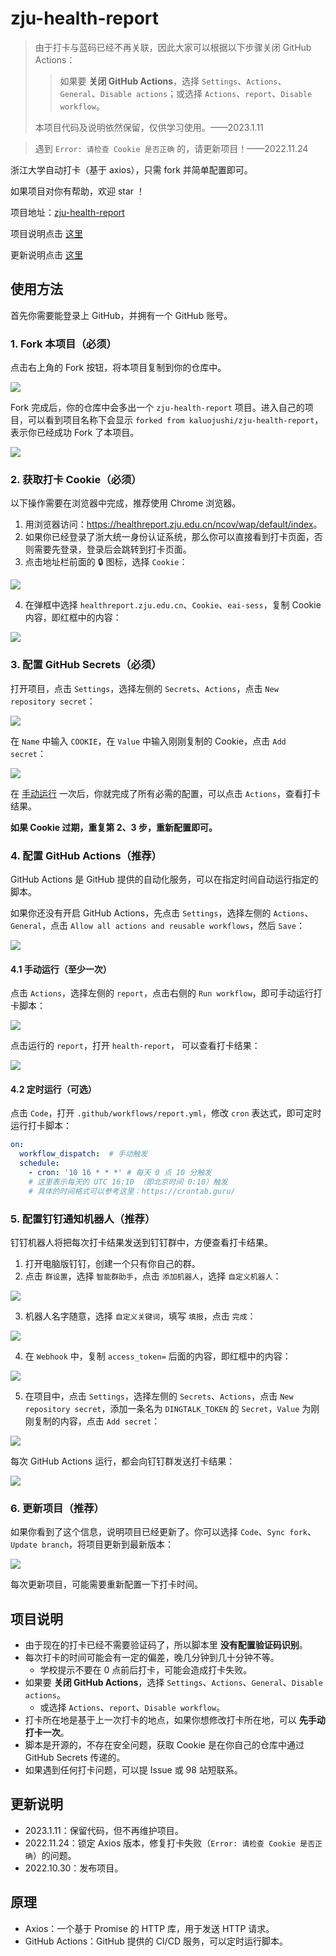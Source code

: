 # zju-health-report

> 由于打卡与蓝码已经不再关联，因此大家可以根据以下步骤关闭 GitHub Actions：
>> 如果要 **关闭 GitHub Actions**，选择 `Settings`、`Actions`、`General`、`Disable actions`；或选择 `Actions`、`report`、`Disable workflow`。
> 
> 本项目代码及说明依然保留，仅供学习使用。——2023.1.11

> 遇到 `Error: 请检查 Cookie 是否正确` 的，请更新项目！——2022.11.24

浙江大学自动打卡（基于 axios），只需 fork 并简单配置即可。

如果项目对你有帮助，欢迎 star ！

项目地址：[zju-health-report](https://github.com/kaluojushi/zju-health-report)

项目说明点击 [这里](#项目说明)

更新说明点击 [这里](#更新说明)

## 使用方法

首先你需要能登录上 GitHub，并拥有一个 GitHub 账号。

### 1. Fork 本项目（必须）

点击右上角的 Fork 按钮，将本项目复制到你的仓库中。

![](https://cdn.jsdelivr.net/gh/kaluojushi/Corecabin-Picbed/img/zju-health-report/01.png)

Fork 完成后，你的仓库中会多出一个 `zju-health-report` 项目。进入自己的项目，可以看到项目名称下会显示 `forked from kaluojushi/zju-health-report`，表示你已经成功 Fork 了本项目。

![](https://cdn.jsdelivr.net/gh/kaluojushi/Corecabin-Picbed/img/zju-health-report/02.png)

### 2. 获取打卡 Cookie（必须）

以下操作需要在浏览器中完成，推荐使用 Chrome 浏览器。

1. 用浏览器访问：<https://healthreport.zju.edu.cn/ncov/wap/default/index>。
2. 如果你已经登录了浙大统一身份认证系统，那么你可以直接看到打卡页面，否则需要先登录，登录后会跳转到打卡页面。
3. 点击地址栏前面的 🔒 图标，选择 `Cookie`：

  ![](https://cdn.jsdelivr.net/gh/kaluojushi/Corecabin-Picbed/img/zju-health-report/03.png)

4. 在弹框中选择 `healthreport.zju.edu.cn`、`Cookie`、`eai-sess`，复制 Cookie 内容，即红框中的内容：

  ![](https://cdn.jsdelivr.net/gh/kaluojushi/Corecabin-Picbed/img/zju-health-report/04.png)

### 3. 配置 GitHub Secrets（必须）

打开项目，点击 `Settings`，选择左侧的 `Secrets`、`Actions`，点击 `New repository secret`：

![](https://cdn.jsdelivr.net/gh/kaluojushi/Corecabin-Picbed/img/zju-health-report/05.png)

在 `Name` 中输入 `COOKIE`，在 `Value` 中输入刚刚复制的 Cookie，点击 `Add secret`：

![](https://cdn.jsdelivr.net/gh/kaluojushi/Corecabin-Picbed/img/zju-health-report/06.png)

在 [手动运行](#41-手动运行至少一次) 一次后，你就完成了所有必需的配置，可以点击 `Actions`，查看打卡结果。

**如果 Cookie 过期，重复第 2、3 步，重新配置即可。**

### 4. 配置 GitHub Actions（推荐）

GitHub Actions 是 GitHub 提供的自动化服务，可以在指定时间自动运行指定的脚本。

如果你还没有开启 GitHub Actions，先点击 `Settings`，选择左侧的 `Actions`、`General`，点击 `Allow all actions and reusable workflows`，然后 `Save`：

![](https://cdn.jsdelivr.net/gh/kaluojushi/Corecabin-Picbed/img/zju-health-report/07.png)

#### 4.1 手动运行（至少一次）

点击 `Actions`，选择左侧的 `report`，点击右侧的 `Run workflow`，即可手动运行打卡脚本：

![](https://cdn.jsdelivr.net/gh/kaluojushi/Corecabin-Picbed/img/zju-health-report/08.png)

点击运行的 `report`，打开 `health-report`， 可以查看打卡结果：

![](https://cdn.jsdelivr.net/gh/kaluojushi/Corecabin-Picbed/img/zju-health-report/09.png)

#### 4.2 定时运行（可选）

点击 `Code`，打开 `.github/workflows/report.yml`，修改 `cron` 表达式，即可定时运行打卡脚本：

```yaml
on:
  workflow_dispatch:  # 手动触发
  schedule:
    - cron: '10 16 * * *' # 每天 0 点 10 分触发
    # 这里表示每天的 UTC 16:10 （即北京时间 0:10）触发
    # 具体的时间格式可以参考这里：https://crontab.guru/
```

### 5. 配置钉钉通知机器人（推荐）

钉钉机器人将把每次打卡结果发送到钉钉群中，方便查看打卡结果。

1. 打开电脑版钉钉，创建一个只有你自己的群。
2. 点击 `群设置`，选择 `智能群助手`，点击 `添加机器人`，选择 `自定义机器人`：

  ![](https://cdn.jsdelivr.net/gh/kaluojushi/Corecabin-Picbed/img/zju-health-report/11.png)

3. 机器人名字随意，选择 `自定义关键词`，填写 `填报`，点击 `完成`：

  ![](https://cdn.jsdelivr.net/gh/kaluojushi/Corecabin-Picbed/img/zju-health-report/12.png)

4. 在 `Webhook` 中，复制 `access_token=` 后面的内容，即红框中的内容：

  ![](https://cdn.jsdelivr.net/gh/kaluojushi/Corecabin-Picbed/img/zju-health-report/13.png)

5. 在项目中，点击 `Settings`，选择左侧的 `Secrets`、`Actions`，点击 `New repository secret`，添加一条名为 `DINGTALK_TOKEN` 的 `Secret`，`Value` 为刚刚复制的内容，点击 `Add secret`：

  ![](https://cdn.jsdelivr.net/gh/kaluojushi/Corecabin-Picbed/img/zju-health-report/14.png)

每次 GitHub Actions 运行，都会向钉钉群发送打卡结果：

![](https://cdn.jsdelivr.net/gh/kaluojushi/Corecabin-Picbed/img/zju-health-report/16.png)

### 6. 更新项目（推荐）

如果你看到了这个信息，说明项目已经更新了。你可以选择 `Code`、`Sync fork`、`Update branch`，将项目更新到最新版本：

![](https://cdn.jsdelivr.net/gh/kaluojushi/Corecabin-Picbed/img/zju-health-report/17.png)

每次更新项目，可能需要重新配置一下打卡时间。

## 项目说明

- 由于现在的打卡已经不需要验证码了，所以脚本里 **没有配置验证码识别**。
- 每次打卡的时间可能会有一定的偏差，晚几分钟到几十分钟不等。
  - 学校提示不要在 0 点前后打卡，可能会造成打卡失败。
- 如果要 **关闭 GitHub Actions**，选择 `Settings`、`Actions`、`General`、`Disable actions`。
  - 或选择 `Actions`、`report`、`Disable workflow`。
- 打卡所在地是基于上一次打卡的地点，如果你想修改打卡所在地，可以 **先手动打卡一次**。
- 脚本是开源的，不存在安全问题，获取 Cookie 是在你自己的仓库中通过 GitHub Secrets 传递的。
- 如果遇到任何打卡问题，可以提 Issue 或 98 站短联系。

## 更新说明

- 2023.1.11：保留代码，但不再维护项目。
- 2022.11.24：锁定 Axios 版本，修复打卡失败（`Error: 请检查 Cookie 是否正确`）的问题。
- 2022.10.30：发布项目。

## 原理

- Axios：一个基于 Promise 的 HTTP 库，用于发送 HTTP 请求。
- GitHub Actions：GitHub 提供的 CI/CD 服务，可以定时运行脚本。

